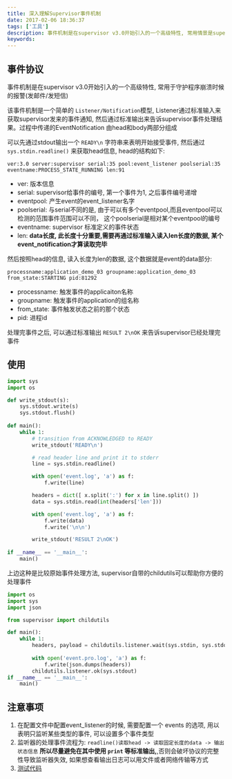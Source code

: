 ```yaml
---
title: 深入理解Supervisor事件机制
date: 2017-02-06 18:36:37
tags: ['工具']
description: 事件机制是在supervisor v3.0开始引入的一个高级特性, 常用情景是supervisor的报警系统
keywords:
---
```


## 事件协议

事件机制是在supervisor v3.0开始引入的一个高级特性, 常用于守护程序崩溃时候的报警(发邮件/发短信)

该事件机制是一个简单的 `Listener/Notification`模型, Listener通过标准输入来获取supervisor发来的事件通知, 然后通过标准输出来告诉supervisor事件处理结果。过程中传递的EventNotification 由head和body两部分组成

可以先通过stdout输出一个 `READY\n` 字符串来表明开始接受事件, 然后通过 `sys.stdin.readline()` 来获取head信息, head的结构如下:

```
ver:3.0 server:supervisor serial:35 pool:event_listener poolserial:35 eventname:PROCESS_STATE_RUNNING len:91
```

+ ver: 版本信息
+ serial: supervisor给事件的编号, 第一个事件为1, 之后事件编号递增
+ eventpool: 产生event的event_listener名字
+ poolserial: 与serial不同的是, 由于可以有多个eventpool,而且eventpool可以检测的范围事件范围可以不同， 这个poolserial是相对某个eventpool的编号
+ eventname: supervisor 标准定义的事件状态
+ len: **data长度, 此长度十分重要,需要再通过标准输入读入len长度的数据, 某个event_notification才算读取完毕**

然后按照head的信息, 读入长度为len的数据, 这个数据就是event的data部分:

```
processname:application_demo_03 groupname:application_demo_03 from_state:STARTING pid:81292
```

+ processname: 触发事件的applicaiton名称
+ groupname: 触发事件的application的组名称
+ from_state: 事件触发状态之前的那个状态
+ pid: 进程id

处理完事件之后, 可以通过标准输出 `RESULT 2\nOK` 来告诉supervisor已经处理完事件

## 使用

```python
import sys
import os

def write_stdout(s):
    sys.stdout.write(s)
    sys.stdout.flush()
    
def main():
    while 1:
        # transition from ACKNOWLEDGED to READY
        write_stdout('READY\n')

        # read header line and print it to stderr
        line = sys.stdin.readline()

        with open('event.log', 'a') as f:
            f.write(line)

        headers = dict([ x.split(':') for x in line.split() ])
        data = sys.stdin.read(int(headers['len']))

        with open('event.log', 'a') as f:
            f.write(data)
            f.write('\n\n')

        write_stdout('RESULT 2\nOK')
        
if __name__ == '__main__':
    main()
```

上边这种是比较原始事件处理方法, supervisor自带的childutils可以帮助你方便的处理事件

```python
import os
import sys
import json

from supervisor import childutils

def main():
    while 1:
        headers, payload = childutils.listener.wait(sys.stdin, sys.stdout)
        
        with open('event.pro.log', 'a') as f:
            f.write(json.dumps(headers))
        childutils.listener.ok(sys.stdout)
if __name__ == '__main__':
    main()
```


## 注意事项

1. 在配置文件中配置event_listener的时候, 需要配置一个 events 的选项, 用以表明只监听某些类型的事件, 可以设置多个事件类型
2. 监听器的处理事件流程为: `readline()读取head -> 读取固定长度的data -> 输出状态信息` **所以尽量避免在其中使用 `print` 等标准输出,**,否则会破坏协议的完整性导致监听器失效, 如果想查看输出日志可以用文件或者网络传输等方式
3. [测试代码](https://github.com/Tara-X/supervisor-event-listener-demo)



